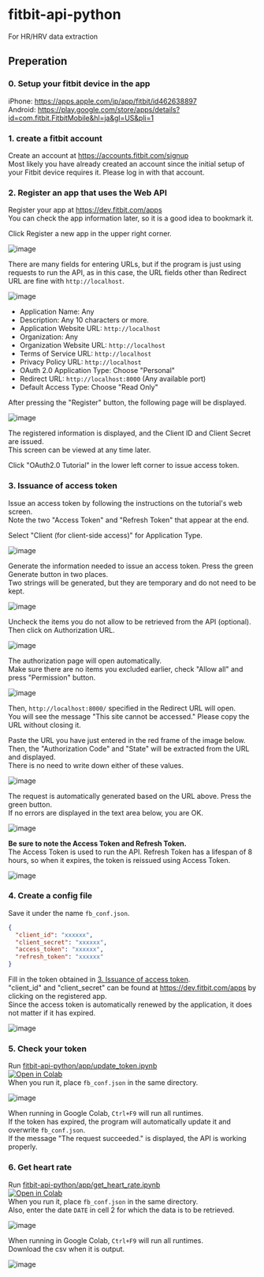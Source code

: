 # fitbit-api-python
For HR/HRV data extraction

## Preperation
### 0. Setup your fitbit device in the app
iPhone: https://apps.apple.com/jp/app/fitbit/id462638897<br>
Android: https://play.google.com/store/apps/details?id=com.fitbit.FitbitMobile&hl=ja&gl=US&pli=1<br>

### 1. create a fitbit account
Create an account at https://accounts.fitbit.com/signup  
Most likely you have already created an account since the initial setup of your Fitbit device requires it. Please log in with that account.  

### 2. Register an app that uses the Web API
Register your app at https://dev.fitbit.com/apps  
You can check the app information later, so it is a good idea to bookmark it.  

Click Register a new app in the upper right corner.

![image](https://github.com/sunfish256/fitbit-api-python/assets/84883098/8b148f87-8b0f-42bc-9abd-e9d283993122)

There are many fields for entering URLs, but if the program is just using requests to run the API, as in this case, the URL fields other than Redirect URL are fine with `http://localhost`.

![image](https://github.com/sunfish256/fitbit-api-python/assets/84883098/f02186fd-7fc0-4b67-bdd2-c9d40b29695d)

- Application Name: Any
- Description: Any 10 characters or more.
- Application Website URL: `http://localhost`
- Organization: Any
- Organization Website URL: `http://localhost`
- Terms of Service URL: `http://localhost`
- Privacy Policy URL: `http://localhost`
- OAuth 2.0 Application Type: Choose "Personal"
- Redirect URL: `http://localhost:8000` (Any available port)
- Default Access Type: Choose "Read Only"

After pressing the "Register" button, the following page will be displayed.  

![image](https://github.com/sunfish256/fitbit-api-python/assets/84883098/becedf37-b416-43a1-95bc-68602db615c4)

The registered information is displayed, and the Client ID and Client Secret are issued.  
This screen can be viewed at any time later.  

Click "OAuth2.0 Tutorial" in the lower left corner to issue access token.  

### 3. Issuance of access token
Issue an access token by following the instructions on the tutorial's web screen.  
Note the two "Access Token" and "Refresh Token" that appear at the end.  

Select "Client (for client-side access)" for Application Type.  

![image](https://github.com/sunfish256/fitbit-api-python/assets/84883098/7285adad-6449-4b73-829a-5c11cbd6f4b6)

Generate the information needed to issue an access token. Press the green Generate button in two places.  
Two strings will be generated, but they are temporary and do not need to be kept.  

![image](https://github.com/sunfish256/fitbit-api-python/assets/84883098/5c5102ea-fb78-42a6-8feb-ec83c1b42009)

Uncheck the items you do not allow to be retrieved from the API (optional).  
Then click on Authorization URL.  

![image](https://github.com/sunfish256/fitbit-api-python/assets/84883098/a9cf2f71-de88-4dc1-a39c-0f934fc88911)

The authorization page will open automatically.  
Make sure there are no items you excluded earlier, check "Allow all" and press "Permission" button.  

![image](https://github.com/sunfish256/fitbit-api-python/assets/84883098/32870d2f-f4d5-448b-90b7-a6991b1ab66d)

Then, `http://localhost:8000/` specified in the Redirect URL will open.  
You will see the message "This site cannot be accessed." Please copy the URL without closing it.  

Paste the URL you have just entered in the red frame of the image below.  
Then, the "Authorization Code" and "State" will be extracted from the URL and displayed.  
There is no need to write down either of these values.  

![image](https://github.com/sunfish256/fitbit-api-python/assets/84883098/ff822549-88a8-4451-b328-876d91dcf6e7)

The request is automatically generated based on the URL above. Press the green button.  
If no errors are displayed in the text area below, you are OK.  

![image](https://github.com/sunfish256/fitbit-api-python/assets/84883098/860e6ba0-b52f-498b-b5fa-bfba09fcea7a)

**Be sure to note the Access Token and Refresh Token.**  
The Access Token is used to run the API. Refresh Token has a lifespan of 8 hours, so when it expires, the token is reissued using Access Token.

![image](https://github.com/sunfish256/fitbit-api-python/assets/84883098/ad226a3d-94df-42b8-92a1-e11ffc4c6aae)

### 4. Create a config file
Save it under the name `fb_conf.json`.
```json
{
  "client_id": "xxxxxx",
  "client_secret": "xxxxxx",
  "access_token": "xxxxxx",
  "refresh_token": "xxxxxx"
}
```
Fill in the token obtained in [3. Issuance of access token](#3-issuance-of-access-token).  
"client_id" and "client_secret" can be found at https://dev.fitbit.com/apps by clicking on the registered app.  
Since the access token is automatically renewed by the application, it does not matter if it has expired.  

![image](https://github.com/sunfish256/fitbit-api-python/assets/84883098/97219cc0-18ad-430b-9912-a27313468e21)

### 5. Check your token
Run [fitbit-api-python/app/update_token.ipynb](https://colab.research.google.com/github/sunfish256/fitbit-api-python/blob/main/app/update_token.ipynb)  
[![Open in Colab](https://colab.research.google.com/assets/colab-badge.svg)](https://colab.research.google.com/github/sunfish256/fitbit-api-python/blob/main/app/update_token.ipynb)  
When you run it, place `fb_conf.json` in the same directory.  

![image](https://github.com/sunfish256/fitbit-api-python/assets/84883098/dbe80939-8e6e-4a7e-9d5d-d76965b9c812)  

When running in Google Colab, `Ctrl+F9` will run all runtimes.  
If the token has expired, the program will automatically update it and overwrite `fb_conf.json`.  
If the message "The request succeeded." is displayed, the API is working properly.  

### 6. Get heart rate
Run [fitbit-api-python/app/get_heart_rate.ipynb](https://colab.research.google.com/github/sunfish256/fitbit-api-python/blob/main/app/get_heart_rate.ipynb)  
[![Open in Colab](https://colab.research.google.com/assets/colab-badge.svg)](https://colab.research.google.com/github/sunfish256/fitbit-api-python/blob/main/app/get_heart_rate.ipynb)  
When you run it, place `fb_conf.json` in the same directory.  
Also, enter the date `DATE` in cell 2 for which the data is to be retrieved.

![image](https://github.com/sunfish256/fitbit-api-python/assets/84883098/0d38d6cf-013f-48e0-a0de-86f33168709a)

When running in Google Colab, `Ctrl+F9` will run all runtimes.  
Download the csv when it is output.

![image](https://github.com/sunfish256/fitbit-api-python/assets/84883098/df203231-d71f-4aeb-a8d9-1fa665efea30)
